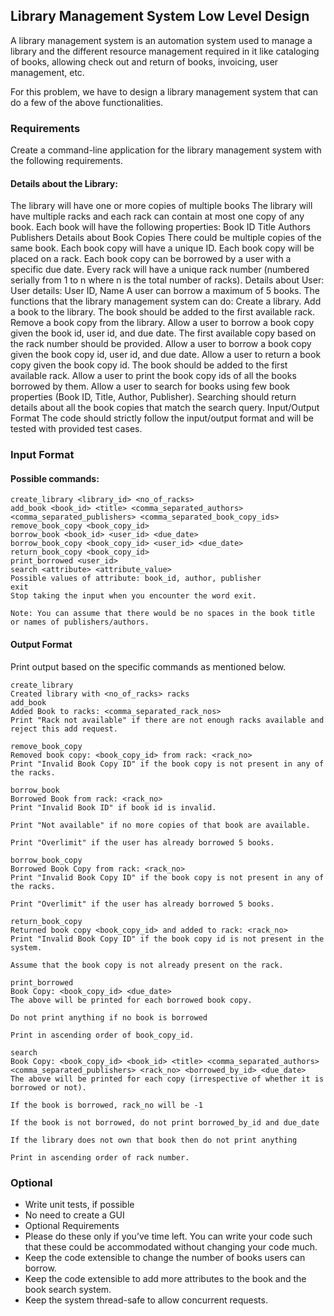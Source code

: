 ## Library Management System Low Level Design
A library management system is an automation system used to manage a library and the different resource management required in it like cataloging of books, allowing check out and return of books, invoicing, user management, etc.

For this problem, we have to design a library management system that can do a few of the above functionalities.

### Requirements
Create a command-line application for the library management system with the following requirements.

#### Details about the Library:
The library will have one or more copies of multiple books
The library will have multiple racks and each rack can contain at most one copy of any book.
Each book will have the following properties:
Book ID
Title
Authors
Publishers
Details about Book Copies
There could be multiple copies of the same book.
Each book copy will have a unique ID.
Each book copy will be placed on a rack.
Each book copy can be borrowed by a user with a specific due date.
Every rack will have a unique rack number (numbered serially from 1 to n where n is the total number of racks).
Details about User:
User details: User ID, Name
A user can borrow a maximum of 5 books.
The functions that the library management system can do:
Create a library.
Add a book to the library. The book should be added to the first available rack.
Remove a book copy from the library.
Allow a user to borrow a book copy given the book id, user id, and due date. The first available copy based on the rack number should be provided.
Allow a user to borrow a book copy given the book copy id, user id, and due date.
Allow a user to return a book copy given the book copy id. The book should be added to the first available rack.
Allow a user to print the book copy ids of all the books borrowed by them.
Allow a user to search for books using few book properties (Book ID, Title, Author, Publisher). Searching should return details about all the book copies that match the search query.
Input/Output Format
The code should strictly follow the input/output format and will be tested with provided test cases.

### Input Format
#### Possible commands:
```
create_library <library_id> <no_of_racks>
add_book <book_id> <title> <comma_separated_authors> <comma_separated_publishers> <comma_separated_book_copy_ids>
remove_book_copy <book_copy_id>
borrow_book <book_id> <user_id> <due_date>
borrow_book_copy <book_copy_id> <user_id> <due_date>
return_book_copy <book_copy_id>
print_borrowed <user_id>
search <attribute> <attribute_value>
Possible values of attribute: book_id, author, publisher
exit
Stop taking the input when you encounter the word exit.

Note: You can assume that there would be no spaces in the book title or names of publishers/authors.
```

#### Output Format
Print output based on the specific commands as mentioned below.

```
create_library
Created library with <no_of_racks> racks
add_book
Added Book to racks: <comma_separated_rack_nos>
Print "Rack not available" if there are not enough racks available and reject this add request.

remove_book_copy
Removed book copy: <book_copy_id> from rack: <rack_no>
Print "Invalid Book Copy ID" if the book copy is not present in any of the racks.

borrow_book
Borrowed Book from rack: <rack_no>
Print "Invalid Book ID" if book id is invalid.

Print "Not available" if no more copies of that book are available.

Print "Overlimit" if the user has already borrowed 5 books.

borrow_book_copy
Borrowed Book Copy from rack: <rack_no>
Print "Invalid Book Copy ID" if the book copy is not present in any of the racks.

Print "Overlimit" if the user has already borrowed 5 books.

return_book_copy
Returned book copy <book_copy_id> and added to rack: <rack_no>
Print "Invalid Book Copy ID" if the book copy id is not present in the system.

Assume that the book copy is not already present on the rack.

print_borrowed
Book Copy: <book_copy_id> <due_date>
The above will be printed for each borrowed book copy.

Do not print anything if no book is borrowed

Print in ascending order of book_copy_id.

search
Book Copy: <book_copy_id> <book_id> <title> <comma_separated_authors> <comma_separated_publishers> <rack_no> <borrowed_by_id> <due_date>
The above will be printed for each copy (irrespective of whether it is borrowed or not).

If the book is borrowed, rack_no will be -1

If the book is not borrowed, do not print borrowed_by_id and due_date

If the library does not own that book then do not print anything

Print in ascending order of rack number.
```

### Optional
- Write unit tests, if possible
- No need to create a GUI
- Optional Requirements
- Please do these only if you’ve time left. You can write your code such that these could be accommodated without changing your code much.
- Keep the code extensible to change the number of books users can borrow.
- Keep the code extensible to add more attributes to the book and the book search system.
- Keep the system thread-safe to allow concurrent requests.